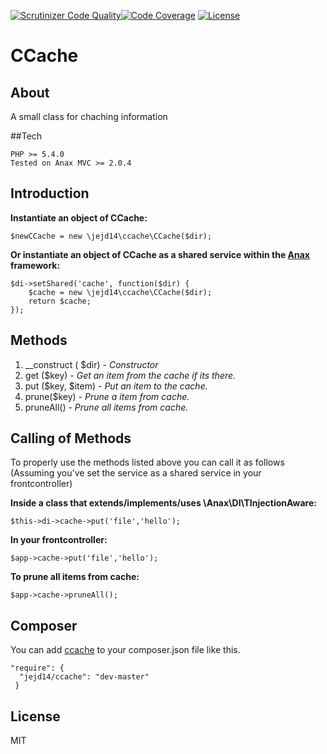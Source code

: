 [![Scrutinizer Code Quality](https://scrutinizer-ci.com/g/JesperJohnsson/CCache/badges/quality-score.png?b=master)](https://scrutinizer-ci.com/g/JesperJohnsson/CCache/?branch=master)[![Code Coverage](https://scrutinizer-ci.com/g/JesperJohnsson/CCache/badges/coverage.png?b=master)](https://scrutinizer-ci.com/g/JesperJohnsson/CCache/?branch=master)
[![License](https://poser.pugx.org/dlid/cdbyuml/license.svg)](https://packagist.org/packages/jejd14/ccache)

# CCache
## About
A small class for chaching information

##Tech
<pre><code>PHP >= 5.4.0
Tested on Anax MVC >= 2.0.4</code></pre>

## Introduction
__Instantiate an object of CCache:__
<pre><code>$newCCache = new \jejd14\ccache\CCache($dir);</code></pre>

__Or instantiate an object of CCache as a shared service within the [Anax](https://github.com/mosbth/Anax-MVC) framework:__
<pre><code>$di->setShared('cache', function($dir) {
    $cache = new \jejd14\ccache\CCache($dir);
    return $cache;
});</code></pre>

## Methods

1. __construct ( $dir) - *Constructor*
2. get ($key) - *Get an item from the cache if its there.*
3. put ($key, $item) - *Put an item to the cache.*
4. prune($key) - *Prune a item from cache.*
5. pruneAll() - *Prune all items from cache.*

## Calling of Methods
To properly use the methods listed above you can call it as follows
(Assuming you've set the service as a shared service in your frontcontroller)

__Inside a class that extends/implements/uses \Anax\DI\TInjectionAware:__
<pre><code>$this->di->cache->put('file','hello');</code></pre>

__In your frontcontroller:__
<pre><code>$app->cache->put('file','hello');</code></pre>

__To prune all items from cache:__
<pre><code>$app->cache->pruneAll();</code></pre>

## Composer
You can add [ccache](https://packagist.org/packages/jejd14/ccache) to your composer.json file like this.

<pre><code>"require": {
  "jejd14/ccache": "dev-master"
 }</code></pre>
 
## License
 MIT
